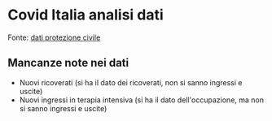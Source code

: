 # Covid Italia analisi dati

Fonte: [dati protezione civile](https://github.com/pcm-dpc/COVID-19)

## Mancanze note nei dati

- Nuovi ricoverati (si ha il dato dei ricoverati, non si sanno ingressi e uscite)
- Nuovi ingressi in terapia intensiva (si ha il dato dell'occupazione, ma non si sanno ingressi e uscite)

